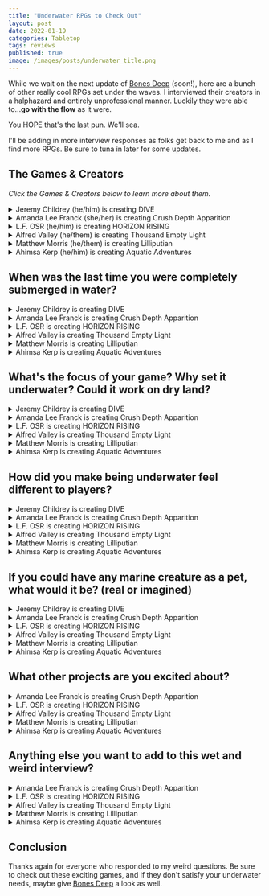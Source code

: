 ```yaml
---
title: "Underwater RPGs to Check Out"
layout: post
date: 2022-01-19
categories: Tabletop
tags: reviews
published: true
image: /images/posts/underwater_title.png
---
```


While we wait on the next update of [Bones Deep](https://davidschirduan.itch.io/bones-deep) (soon!), here are a bunch of other really cool RPGs set under the waves. I interviewed their creators in a halphazard and entirely unprofessional manner. Luckily they were able to...**go with the flow** as it were.

You HOPE that's the last pun. We'll sea. 

I'll be adding in more interview responses as folks get back to me and as I find more RPGs. Be sure to tuna in later for some updates. 

## The Games & Creators
*Click the Games & Creators below to learn more about them.*

<details>
  <summary>Jeremy Childrey (he/him) is creating DIVE</summary>
  <p><img src="https://technicalgrimoire.com/images/posts/underwater_dive.jpg" alt="images/posts/underwater_dive.jpg" class="leftSmallImg"></p>
  <p>"Aquatic Horror on the High Seas using Mothership's Panic Engine."</p>
  <p><a href="https://www.kickstarter.com/projects/526878157/dive-1"><strong>Kickstarter</strong></a></p>
  <p><strong>Twitter</strong>: <a href="https://twitter.com/GordinaakGames/">@GordinaakGames</a></p>
</details>
<details>
  <summary>Amanda Lee Franck (she/her) is creating Crush Depth Apparition</summary>
  <p><img src="https://technicalgrimoire.com/images/posts/underwater_crushdepth.jpg" alt="images/posts/underwater_crushdepth.jpg" class="leftSmallImg"></p>
  <p>"A game of survival horror on a haunted submarine."</p>
  <p><a href="https://www.zinemonth.com/zine/crush-depth-apparition"><strong>ZIMO page</strong></a></p>
  <p><a href="https://mailchi.mp/976fee0699d5/garbagebarge"><strong>Mailing List</strong></a></p>
  <p><strong>Twitter</strong>: <a href="https://twitter.com/annabelle_lee">@annabelle_lee</a></p>
</details>
<details>
  <summary>L.F. OSR (he/him) is creating HORIZON RISING</summary>
  <p><img src="https://technicalgrimoire.com/images/posts/underwater_horizon.jpg" alt="images/posts/underwater_horizon.jpg" class="leftSmallImg"></p>
  <p>"A sinking system-neutral sandbox setting sourcebook."</p>
  <p><a href="http://kck.st/3FcY8eN"><strong>Kickstarter</strong></a></p>
  <p><strong>Twitter</strong>: <a href="https://twitter.com/lf_osr">@lf_osr</a></p>
</details>
<details>
  <summary>Alfred Valley (he/them) is creating Thousand Empty Light</summary>
  <p><img src="https://technicalgrimoire.com/images/posts/underwater_thousand.jpg" alt="images/posts/underwater_thousand.jpg" class="leftSmallImg"></p>
  <p>"A solo Mothership RPG psychedelic-xerox adventure."</p>
  <p><a href="https://www.kickstarter.com/projects/alfredvalley/thousand-empty-light"><strong>Kickstarter</strong></a></p>
  <p><strong>Twitter</strong>: <a href="https://twitter.com/ValleyOfAlfred">@ValleyOfAlfred</a></p>
  <p><a href="http://alfredvalley.itch.io/"><strong>Itch Page</strong></a></p>
</details>
<details>
  <summary>Matthew Morris (he/them) is creating Lilliputian</summary>
  <p><img src="https://technicalgrimoire.com/images/posts/underwater_lilliputian.png" alt="images/posts/underwater_lilliputian.png" class="leftSmallImg"></p>
  <p>"Adventure on the Open Seas!"</p>
  <p><a href="https://manarampmatt.itch.io/lilliputian"><strong>Itch Page</strong></a></p>
  <p><strong>Twitter</strong>: <a href="https://twitter.com/manarampmatt">@manarampmatt</a></p>
</details>
<details>
  <summary>Ahimsa Kerp (he/him) is creating Aquatic Adventures</summary>
  <p><img src="https://technicalgrimoire.com/images/posts/underwater_adventures.jpg" alt="images/posts/underwater_adventures.jpg" class="leftSmallImg"></p>
  <p>"Spells, items, classes, monsters, and adventures for Old School Essentials.   "</p>
  <p><a href="https://www.backerkit.com/call_to_action/13eba270-87ca-40ba-bde2-65783b7aae31/landing"><strong>Backerkit Signups</strong></a></p>
  <p><strong>Twitter</strong>: <a href="https://twitter.com/ahimsakerp">@ahimsakerp</a></p>
</details>

## When was the last time you were completely submerged in water?

<details>
  <summary>Jeremy Childrey is creating DIVE</summary>
  <p>'August 2021</p>
</details>
<details>
  <summary>Amanda Lee Franck is creating Crush Depth Apparition</summary>
  <p>Last month in the Ida Crown Natatorium</p>
</details>
<details>
  <summary>L.F. OSR is creating HORIZON RISING</summary>
  <p>I have a reoccurring nightmare of being miles underwater with no sea floor to be seen - so if that counts, a few nights ago! </p>
</details>
<details>
  <summary>Alfred Valley is creating Thousand Empty Light</summary>
  <p>I went to an indoor water park last summer. I got stuck going around the lazy river on a rubber ring with a baby (mine) sitting on my lap. Eventually after going round and round a fair times my partner found us and rescued me.</p>
</details>
<details>
  <summary>Matthew Morris is creating Lilliputian</summary>
  <p>Ha, this past summer. My parents got a pool and I took my one year old swimming every week. She loved it when I'd go underwater and pop up making a funny face.</p>
</details>
<details>
  <summary>Ahimsa Kerp is creating Aquatic Adventures</summary>
  <p>The last time I went swimming; probably August 2021.</p>
</details>

## What's the focus of your game? Why set it underwater? Could it work on dry land?

<details>
  <summary>Jeremy Childrey is creating DIVE</summary>
  <p>First, I think underwater stuff is hard because of the lack of content out there, I aim to fix that. Additionally, DIVE is meant to emulate any aquatic horror movie and the first Adventure From The Deepest Trenches includes an Island generator.</p>
</details>
<details>
  <summary>Amanda Lee Franck is creating Crush Depth Apparition</summary>
  <p>I keep being interested in boat based micro settings & a submarine is the most dangerous boat possible (kinda pre-sunk). The focus of the game is trying keep the submarine together while dealing with both real world and paranormal dangers.</p>
  <p>It couldn't work on dry land (you could maybe run it in a spaceship? It's going to be pretty early 1900s submarine specific though).</p>
</details>
<details>
  <summary>L.F. OSR is creating HORIZON RISING</summary>
  <p>It starts out pretty dry! The setting is surrounded by a mysterious growing wall of water that threatens to crash down upon the entire realm, this is more or less a metaphor for the overwhelming feeling of dread that has developed within me when observing the real world around me. Things aren't all doom and gloom, though!</p>
</details>
<details>
  <summary>Alfred Valley is creating Thousand Empty Light</summary>
  <p>Setting Thousand Empty Light underwater was prompted by two separate things: daydreaming about Doggerland, and poring over reports of cave diving mishaps.</p>
  <p>The adventure takes place in an industrial setting - an abandoned, pressurised subsea tunnel whose real purpose is never stated. It is designed as a solo experience for Mothership and casts the player as a lamplighter, a lone operator tasked with entering the tunnel and restoring power and light section by section.</p>
  <p>Being underwater is important because a) the deep is dark and terrifying, and b) it means I can play with real-world complications that arise from working in a pressurised environment.</p>
</details>
<details>
  <summary>Matthew Morris is creating Lilliputian</summary>
  <p>So, Lilliputian is a game all about open sea travel and exploration. Built on the chassis of Mausritter, this game focuses on the naval adventures on the little folk of Lilliput. Their island home is secluded and they, as a culture, want to expand into the world as a whole. The game will feature rules for seafaring, random sea generators, random island tables for on-land exploration, and a host of scary sea monsters.  </p>
</details>
<details>
  <summary>Ahimsa Kerp is creating Aquatic Adventures</summary>
  <p>One of the things I love about RPGs is exploration of the unknown and what is more unknown than the deep sea? The focus is to be a complete sourcebook for any underwater adventure--the real centerpiece is an adventure exploring a flooded underworld. I don't think it could work on dry land, since the entire focus is on being underwater.</p>
</details>

## How did you make being underwater feel different to players?

<details>
  <summary>Jeremy Childrey is creating DIVE</summary>
  <p>Its very dangerous! It comes with a lot of consequences for mistakes, you have to be careful how fast you ascend, for instance.</p>
</details>
<details>
  <summary>Amanda Lee Franck is creating Crush Depth Apparition</summary>
  <p>I'm doing research about the environment on board submarines (sounds, smells, temperatures) and I'm planning a submarine map/character sheet that will have information about how the submarine works and how to fix it when it breaks. Also you can't see out of a submarine, you can only hear what's out there and make guesses. So a hexmap of the ocean  is only revealed to players via the things they can pick up on passive sonar & such.</p>
</details>
<details>
  <summary>L.F. OSR is creating HORIZON RISING</summary>
  <p>The sense of pressure being created by the unrelenting force of the seas, creating a bit of a ticking clock mechanic introduced by the setting itself.</p>
</details>
<details>
  <summary>Alfred Valley is creating Thousand Empty Light</summary>
  <p>Mothership’s Panic table, which is usually rolled on when things go bad, has been replaced with PANIC - Pneumatic And Narcotic Incident Chart - and its complications reflect possible symptoms of decompression sickness (aka the bends) and nitrogen narcosis.</p>
  <p>The procedure for moving through the tunnel makes the player check the PANIC reference at the end of each section so the effect of being at depth complicates things more and more as they go along.</p>
  <p>The other hazards in the adventure reflect being underwater and the sea constantly trying to get in - corrosive water, alien crabs, unspecified cephalopods, etc.</p>
</details>
<details>
  <summary>Matthew Morris is creating Lilliputian</summary>
  <p>With systems like B/X D&D, AD&D and their clones like Old School Essentials; there are rules for nautical adventures but I've never seen them used. Into the Odd also has some rules for this sort of thing but again, I have rarely seen it employed. What I am seeking to accomplish with Lilliputian is a game were the basic and main "overland travel" or "sandbox world" is the open seas.</p>
  <p>Functionally it will feel like a wilderness exploration game but with all the tension and craziness that comes with being on a boat in a vast and deadly unknown. Mechanics for weather, speed of sailing, cabin fever, stress, and others like this will make it feel real for PCs. </p>
</details>
<details>
  <summary>Ahimsa Kerp is creating Aquatic Adventures</summary>
  <p>Mechanics do help. Neither of our primate instincts of stabbing things and burning things  work anymore. So we have pages of underwater rules accounting for everything from pressure to swimming to what spells still work underwater. But it is the motifs, things like kelp forests and sunken ships and schools of beautiful creatures flitting by. that really make it feel real and different.</p>
</details>

## If you could have any marine creature as a pet, what would it be? (real or imagined)

<details>
  <summary>Jeremy Childrey is creating DIVE</summary>
  <p>An Octopus for sure!</p>
</details>
<details>
  <summary>Amanda Lee Franck is creating Crush Depth Apparition</summary>
  <p>I made friends with a carp in a lake once (gave him a piece of my toast every morning). I hope he's still out there being big & calm. I'd like to have a lake friend again.</p>
</details>
<details>
  <summary>L.F. OSR is creating HORIZON RISING</summary>
  <p>I wouldn't mind teaming up with a whale to take revenge on poachers.</p>
</details>
<details>
  <summary>Alfred Valley is creating Thousand Empty Light</summary>
  <p>Terrible Claw Lobster. This critter has two claws that are different lengths and resemble chainsaws. Extra points for having ‘terrible’ in the name.</p>
</details>
<details>
  <summary>Matthew Morris is creating Lilliputian</summary>
  <p>Without a doubt it would be a Sea Otter! Freaking cute and super smart...</p>
</details>
<details>
  <summary>Ahimsa Kerp is creating Aquatic Adventures</summary>
  <p>I am fascinated by the deep sea creatures, so sign me up for a pet angler fish or glass octopus.</p>
</details>

## What other projects are you excited about?

<details>
  <summary>Amanda Lee Franck is creating Crush Depth Apparition</summary>
  <p>Alfred valley's <a href="https://mobile.twitter.com/ValleyOfAlfred/status/1479469920035483651">Thousand Empty Light</a>. Just the title is so good.</p>
</details>
<details>
  <summary>L.F. OSR is creating HORIZON RISING</summary>
  <p>All of them! <a href="https://www.zinemonth.com/zine/barkeep-on-the-borderlands-a-pubcrawl-pointcrawl-adventure">Barkeep on the Borderlands</a> looks outstanding, <a href="https://www.zinemonth.com/zine/flip-1">FLIP</a> looks so creative, <a href="https://www.zinemonth.com/zine/demonsbane-the-rod-of-night">Demonsbane</a>, <a href="https://www.zinemonth.com/zine/fairyland">Fairyland</a> - there's too many to choose!</p>
</details>
<details>
  <summary>Alfred Valley is creating Thousand Empty Light</summary>
  <p><a href="https://www.zinemonth.com/zine/crush-depth-apparition">Crush Depth Apparition</a> (Amanda Lee Franck), <a href="https://albi13.itch.io/the-royal-cartographer">The Royal Cartographer</a> (Albi13), <a href="https://www.zinemonth.com/zine/9-lives-to-valhalla">9 Lives to Valhalla</a> (Gem Room Games), <a href="https://www.zinemonth.com/zine/demonsbane-the-rod-of-night">Demonsbane</a> (Perplexing Ruins), <a href="https://www.zinemonth.com/zine/the-bloodfields-at-blackstar-station">The Bloodfields at Blackstar Station</a> (Christian Sorrell)</p>
</details>
<details>
  <summary>Matthew Morris is creating Lilliputian</summary>
  <p>Thalassa by Roberto Bisceglie, Sky Worthy by A Couple of Drakes, Barkeep on the Borderlands by W.F. Smith, Demonsbane by Perplexing Ruins, Vortex Isles by Brooklet Games, Axian Library by Giuseppe Rotondo, Igor Piccirillo, and am super stoked for Oak Pasture #1 by Rene of Pen, Paper, Dice (its for Mausritter)... but gosh, there is so much good stuff and I'll be for sure checking out all the Mothership stuff too!</p>
</details>
<details>
  <summary>Ahimsa Kerp is creating Aquatic Adventures</summary>
  <p>The new <a href="https://www.kickstarter.com/projects/planarcompass/planar-compass-issue-3">Planar Compass</a> zine looks dope. And everything L.F. OSR does is worth checking out.</p>
</details>

## Anything else you want to add to this wet and weird interview?

<details>
  <summary>Amanda Lee Franck is creating Crush Depth Apparition</summary>
  <p>I just want to say I'm really glad that we're doing a non-kickstarter zine month and maybe eventually we'll all be in like 5 collectives and living in some kinda zine based utopia. Everything has been so hard and dour and I am trying to cling to any hopeful stuff at all and all the community work around this project has been a real hopeful thing.</p>
</details>
<details>
  <summary>L.F. OSR is creating HORIZON RISING</summary>
  <p>I'm really grateful for anyone taking an interest in any of the projects mentioned here. As someone that played a lot of video games as a child, I can certainly say water-based levels are a love-hate type of deal, but there are some genuinely creative ideas being introduced here and I know there's a lot of fun to be had! Now, where did I put my wet-suit...</p>
</details>
<details>
  <summary>Alfred Valley is creating Thousand Empty Light</summary>
  <p>I’ve commissioned <a href="https://twitter.com/GusBeforeChrist">Gus BC</a> to make a soundtrack for the adventure with this brief: ‘weird motorik sci-fi dungeon music’. It’s still being made but it sounds awesome so far. There’ll be a limited run of tape cassettes that’ll also feature an extra area of the tunnel to be explored as part of the packaging.</p>
</details>
<details>
  <summary>Matthew Morris is creating Lilliputian</summary>
  <p>Lilliputian is a stand alone system and thus can use any system neutral nautical settings and is pretty easily convertible to other systems. The beauty is that this game is compatible with Mausriter and requires no conversion at all to run in that mousey world. It is also compatible with Cairn and Into the Odd with only minor changes (i.e. the Lilliputians are not mouse sized but rather human sized).    </p>
</details>
<details>
  <summary>Ahimsa Kerp is creating Aquatic Adventures</summary>
  <p>The <a href="https://www.zinemonth.com/zine/old-school-and-cool-3">Knight Owl Zimo zine</a> is actually more late game focused, bringing great power to the late game. In March, we'll start Aquatic Adventures. It will have a zine written by a bunch of luminaries in the field. Also, we will be releasing another book written by an amazing writer set in the seas later this year.</p>
</details>

## Conclusion

Thanks again for everyone who responded to my weird questions. Be sure to check out these exciting games, and if they don't satisfy your underwater needs, maybe give [Bones Deep](https://davidschirduan.itch.io/bones-deep) a look as well.